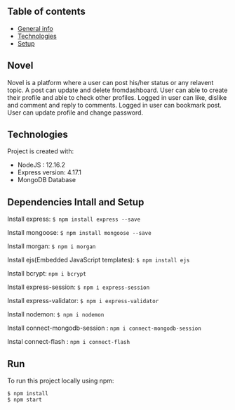 ## Table of contents
* [General info](#Novel)
* [Technologies](#Technologies)
* [Setup](#setup)


## Novel
Novel is a platform where a user can post his/her status or any relavent topic. A post can update and delete fromdashboard. User can able to create their profile and able to check other profiles. Logged in user can like, dislike and comment and reply to comments. Logged in user can bookmark post. User can update profile and change password.
	
## Technologies
Project is created with:
* NodeJS : 12.16.2
* Express version: 4.17.1
* MongoDB Database

## Dependencies Intall and Setup

Install express: `$ npm install express --save`

Install mongoose: `$ npm install mongoose --save`

Install morgan: `$ npm i morgan`

Install ejs(Embedded JavaScript templates): `$ npm install ejs`

Install bcrypt: `npm i bcrypt`

Install express-session: `$ npm i express-session`

Install express-validator: `$ npm i express-validator`

Install nodemon: `$ npm i nodemon`

Install connect-mongodb-session : `npm i connect-mongodb-session`

Instal connect-flash : `npm i connect-flash`


	
## Run
To run this project locally using npm:

```
$ npm install
$ npm start

```